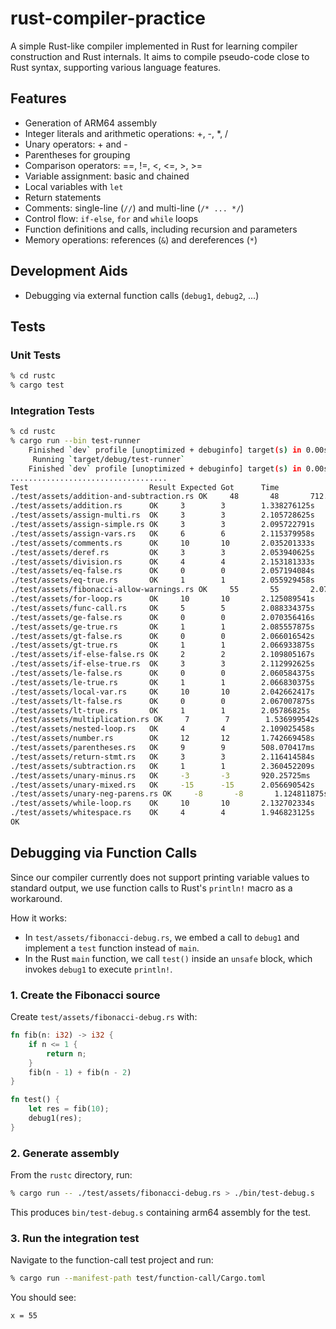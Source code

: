 # rust-compiler-practice

A simple Rust-like compiler implemented in Rust for learning compiler construction and Rust internals. It aims to compile pseudo-code close to Rust syntax, supporting various language features.

## Features

- Generation of ARM64 assembly
- Integer literals and arithmetic operations: +, -, *, /
- Unary operators: + and -
- Parentheses for grouping
- Comparison operators: ==, !=, <, <=, >, >=
- Variable assignment: basic and chained
- Local variables with `let`
- Return statements
- Comments: single-line (`//`) and multi-line (`/* ... */`)
- Control flow: `if-else`, `for` and `while` loops
- Function definitions and calls, including recursion and parameters
- Memory operations: references (`&`) and dereferences (`*`)

## Development Aids

- Debugging via external function calls (`debug1`, `debug2`, ...)

## Tests

### Unit Tests

```bash
% cd rustc
% cargo test
```

### Integration Tests

```bash
% cd rustc
% cargo run --bin test-runner
    Finished `dev` profile [unoptimized + debuginfo] target(s) in 0.00s
     Running `target/debug/test-runner`
    Finished `dev` profile [unoptimized + debuginfo] target(s) in 0.00s
...................................
Test                           Result Expected Got      Time
./test/assets/addition-and-subtraction.rs OK     48       48       712.229042ms
./test/assets/addition.rs      OK     3        3        1.338276125s
./test/assets/assign-multi.rs  OK     3        3        2.105728625s
./test/assets/assign-simple.rs OK     3        3        2.095722791s
./test/assets/assign-vars.rs   OK     6        6        2.115379958s
./test/assets/comments.rs      OK     10       10       2.035201333s
./test/assets/deref.rs         OK     3        3        2.053940625s
./test/assets/division.rs      OK     4        4        2.153181333s
./test/assets/eq-false.rs      OK     0        0        2.057194084s
./test/assets/eq-true.rs       OK     1        1        2.055929458s
./test/assets/fibonacci-allow-warnings.rs OK     55       55       2.07738125s
./test/assets/for-loop.rs      OK     10       10       2.125089541s
./test/assets/func-call.rs     OK     5        5        2.088334375s
./test/assets/ge-false.rs      OK     0        0        2.070356416s
./test/assets/ge-true.rs       OK     1        1        2.085557875s
./test/assets/gt-false.rs      OK     0        0        2.066016542s
./test/assets/gt-true.rs       OK     1        1        2.066933875s
./test/assets/if-else-false.rs OK     2        2        2.109805167s
./test/assets/if-else-true.rs  OK     3        3        2.112992625s
./test/assets/le-false.rs      OK     0        0        2.060584375s
./test/assets/le-true.rs       OK     1        1        2.066830375s
./test/assets/local-var.rs     OK     10       10       2.042662417s
./test/assets/lt-false.rs      OK     0        0        2.067007875s
./test/assets/lt-true.rs       OK     1        1        2.05786825s
./test/assets/multiplication.rs OK     7        7        1.536999542s
./test/assets/nested-loop.rs   OK     4        4        2.109025458s
./test/assets/number.rs        OK     12       12       1.742669458s
./test/assets/parentheses.rs   OK     9        9        508.070417ms
./test/assets/return-stmt.rs   OK     3        3        2.116414584s
./test/assets/subtraction.rs   OK     1        1        2.360452209s
./test/assets/unary-minus.rs   OK     -3       -3       920.25725ms
./test/assets/unary-mixed.rs   OK     -15      -15      2.056690542s
./test/assets/unary-neg-parens.rs OK     -8       -8       1.124811875s
./test/assets/while-loop.rs    OK     10       10       2.132702334s
./test/assets/whitespace.rs    OK     4        4        1.946823125s
OK
```

## Debugging via Function Calls

Since our compiler currently does not support printing variable values to standard output, we use function calls to Rust's `println!` macro as a workaround.

How it works:
- In `test/assets/fibonacci-debug.rs`, we embed a call to `debug1` and implement a `test` function instead of `main`.
- In the Rust `main` function, we call `test()` inside an `unsafe` block, which invokes `debug1` to execute `println!`.

### 1. Create the Fibonacci source

Create `test/assets/fibonacci-debug.rs` with:
```rust
fn fib(n: i32) -> i32 {
    if n <= 1 {
        return n;
    }
    fib(n - 1) + fib(n - 2)
}

fn test() {
    let res = fib(10);
    debug1(res);
}
```

### 2. Generate assembly

From the `rustc` directory, run:
```bash
% cargo run -- ./test/assets/fibonacci-debug.rs > ./bin/test-debug.s
```

This produces `bin/test-debug.s` containing arm64 assembly for the test.

### 3. Run the integration test

Navigate to the function-call test project and run:
```bash
% cargo run --manifest-path test/function-call/Cargo.toml
```

You should see:
```
x = 55
```
